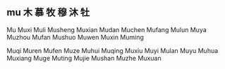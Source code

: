 mu  木 慕 牧 穆 沐 牡 
---

Mu Muxi Muli Musheng Muxian Mudan Muchen Mufang Mulun Muya Muzhou Mufan Mushuo Muwen Muxin Muming 

Muqi Muren Mufen Muze Muhui Muqing Muxiu Muyi Mulan Muyu Muhua Muxiang Muge Muting Mujie Mushan Muzhe Muxuan 
